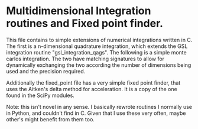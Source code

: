 # Multidimensional Integration routines and Fixed point finder.

This file contains to simple extensions of numerical integrations written in C.
The first is a n-dimensional quadrature integration, which extends the GSL integration
routine "gsl_integration_qags".
The following is a simple monte carlos integration. The two have matching signatures to
allow for dynamically exchanging the two according the number of dimensions being used
and the precision required.

Additionally the fixed_point file has a very simple fixed point finder, that uses the Aitken's
delta method for acceleration. It is a copy of the one found in the SciPy modules.

Note: this isn't novel in any sense. I basically rewrote routines I normally use in Python,
and couldn't find in C. Given that I use these very often, maybe other's might benefit from
them too.

